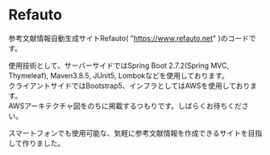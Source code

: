 # Refauto
参考文献情報自動生成サイトRefauto( "https://www.refauto.net" )のコードです。  


使用技術として、サーバーサイドではSpring Boot 2.7.2(Spring MVC, Thymeleaf), Maven3.8.5, JUnit5, Lombokなどを使用しております。  
クライアントサイドではBootstrap5、インフラとしてはAWSを使用しております。  
AWSアーキテクチャ図をのちに掲載するつもりです。しばらくお待ちください。  

スマートフォンでも使用可能な、気軽に参考文献情報を作成できるサイトを目指して作りました。

